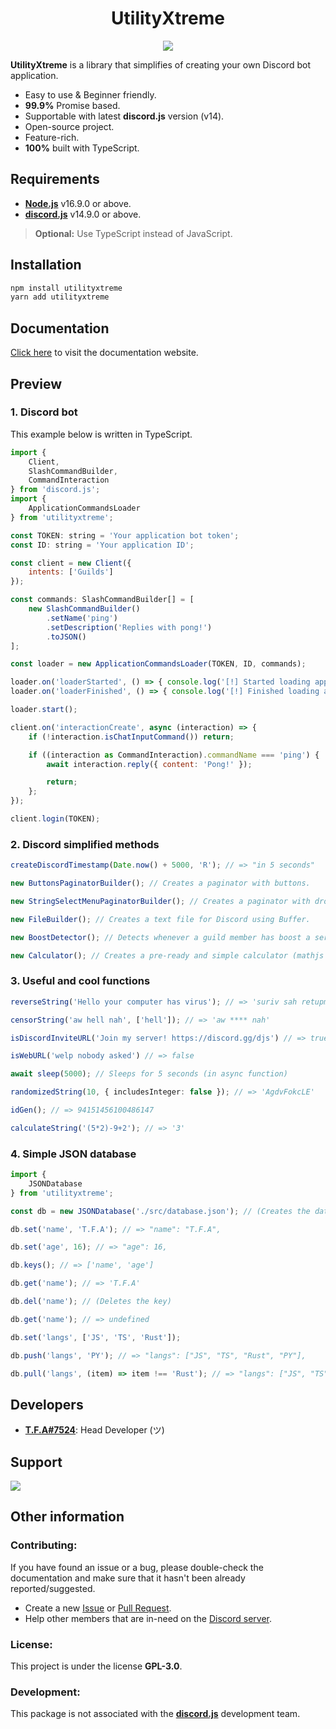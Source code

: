 <h1 align="center">
    UtilityXtreme
</h1>
<p align="center">
    <img src="https://nodei.co/npm/utilityxtreme.png?downloadRank=true&downloads=true&downloadRank=true&stars=true">
</p>

**UtilityXtreme** is a library that simplifies of creating your own Discord bot application.

- Easy to use & Beginner friendly.
- **99.9%** Promise based.
- Supportable with latest **discord.js** version (v14).
- Open-source project.
- Feature-rich.
- **100%** built with TypeScript.

## Requirements
- [**Node.js**](https://nodejs.org/en/download/) v16.9.0 or above.
- [**discord.js**](https://www.npmjs.com/package/discord.js) v14.9.0 or above.

> **Optional:** Use TypeScript instead of JavaScript.

## Installation

```coffee
npm install utilityxtreme
yarn add utilityxtreme
```

## Documentation
[Click here](https://tfagaming.github.io/utilityxtreme/) to visit the documentation website.

## Preview
### 1. Discord bot
This example below is written in TypeScript.

```js
import {
    Client,
    SlashCommandBuilder,
    CommandInteraction
} from 'discord.js';
import {
    ApplicationCommandsLoader
} from 'utilityxtreme';

const TOKEN: string = 'Your application bot token';
const ID: string = 'Your application ID';

const client = new Client({
    intents: ['Guilds']
});

const commands: SlashCommandBuilder[] = [
    new SlashCommandBuilder()
        .setName('ping')
        .setDescription('Replies with pong!')
        .toJSON()
];

const loader = new ApplicationCommandsLoader(TOKEN, ID, commands);

loader.on('loaderStarted', () => { console.log('[!] Started loading application commands...') });
loader.on('loaderFinished', () => { console.log('[!] Finished loading application commands.') });

loader.start();

client.on('interactionCreate', async (interaction) => {
    if (!interaction.isChatInputCommand()) return;

    if ((interaction as CommandInteraction).commandName === 'ping') {
        await interaction.reply({ content: 'Pong!' });

        return;
    };
});

client.login(TOKEN);
```

### 2. Discord simplified methods
```ts
createDiscordTimestamp(Date.now() + 5000, 'R'); // => "in 5 seconds"

new ButtonsPaginatorBuilder(); // Creates a paginator with buttons.

new StringSelectMenuPaginatorBuilder(); // Creates a paginator with dropdown menu.

new FileBuilder(); // Creates a text file for Discord using Buffer.

new BoostDetector(); // Detects whenever a guild member has boost a server.

new Calculator(); // Creates a pre-ready and simple calculator (mathjs not required).
```

### 3. Useful and cool functions
```ts
reverseString('Hello your computer has virus'); // => 'suriv sah retupmoc ruoy olleH'

censorString('aw hell nah', ['hell']); // => 'aw **** nah'

isDiscordInviteURL('Join my server! https://discord.gg/djs') // => true

isWebURL('welp nobody asked') // => false

await sleep(5000); // Sleeps for 5 seconds (in async function)

randomizedString(10, { includesInteger: false }); // => 'AgdvFokcLE'

idGen(); // => 94151456100486147

calculateString('(5*2)-9+2'); // => '3'
```

### 4. Simple JSON database
```ts
import {
    JSONDatabase
} from 'utilityxtreme';

const db = new JSONDatabase('./src/database.json'); // (Creates the database and load the methods)

db.set('name', 'T.F.A'); // => "name": "T.F.A",

db.set('age', 16); // => "age": 16,

db.keys(); // => ['name', 'age']

db.get('name'); // => 'T.F.A'

db.del('name'); // (Deletes the key)

db.get('name'); // => undefined

db.set('langs', ['JS', 'TS', 'Rust']);

db.push('langs', 'PY'); // => "langs": ["JS", "TS", "Rust", "PY"],

db.pull('langs', (item) => item !== 'Rust'); // => "langs": ["JS", "TS", "PY"],
```

## Developers
- [**T.F.A#7524**](https://www.github.com/TFAGaming): Head Developer (ツ)

## Support
<a href="https://discord.gg/E6VFACWu5V">
    <img src="https://invidget.switchblade.xyz/E6VFACWu5V">
</a>

## Other information

### Contributing:

If you have found an issue or a bug, please double-check the documentation and make sure that it hasn't been already reported/suggested.

- Create a new [Issue](https://github.com/TFAGaming/UtilityXtreme/issues) or [Pull Request](https://github.com/TFAGaming/UtilityXtreme/pulls).
- Help other members that are in-need on the [Discord server](https://discord.gg/E6VFACWu5V).

### License:
This project is under the license **GPL-3.0**.

### Development:
This package is not associated with the [**discord.js**](https://www.npmjs.com/package/discord.js) development team.
